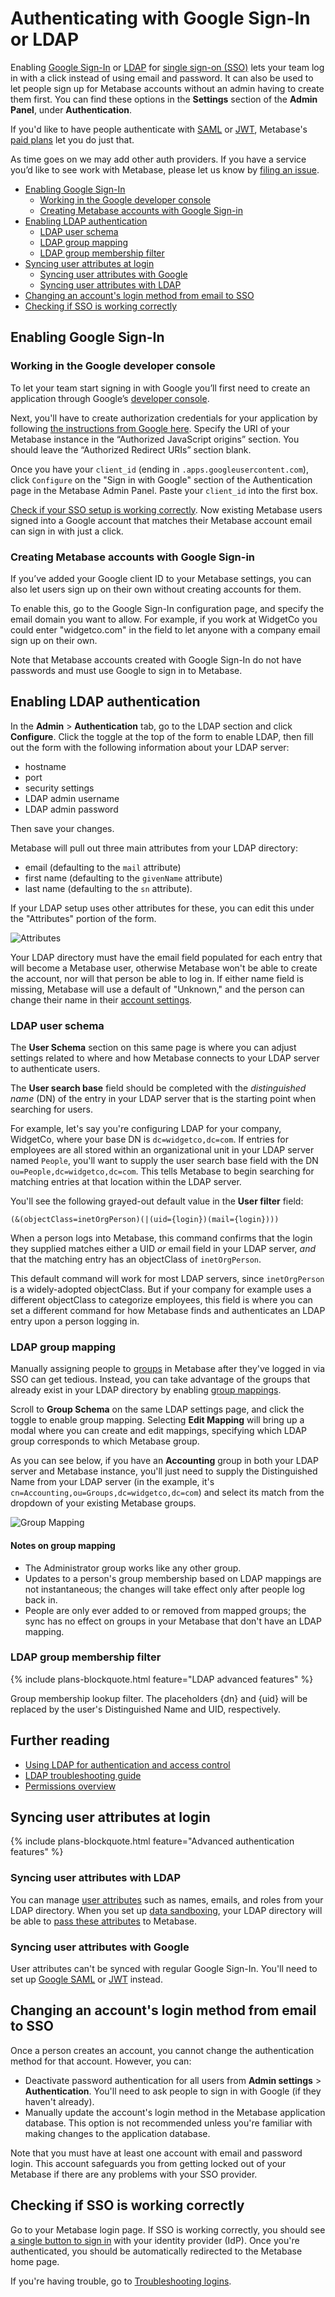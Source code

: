 # Authenticating with Google Sign-In or LDAP

Enabling [Google Sign-In](#enabling-google-sign-in) or [LDAP](#enabling-ldap-authentication) for [single sign-on (SSO)][sso-docs] lets your team log in with a click instead of using email and password. It can also be used to let people sign up for Metabase accounts without an admin having to create them first. You can find these options in the **Settings** section of the **Admin Panel**, under **Authentication**.

If you'd like to have people authenticate with [SAML][saml-docs] or [JWT][jwt-docs], Metabase's [paid plans](https://www.metabase.com/pricing) let you do just that.

As time goes on we may add other auth providers. If you have a service you’d like to see work with Metabase, please let us know by [filing an issue](http://github.com/metabase/metabase/issues/new).

- [Enabling Google Sign-In](#enabling-google-sign-in)
  - [Working in the Google developer console](#working-in-the-google-developer-console)
  - [Creating Metabase accounts with Google Sign-in](#creating-metabase-accounts-with-google-sign-in)
- [Enabling LDAP authentication](#enabling-ldap-authentication)
  - [LDAP user schema](#ldap-user-schema)
  - [LDAP group mapping](#ldap-group-mapping)
  - [LDAP group membership filter](#ldap-group-membership-filter)
- [Syncing user attributes at login](#syncing-user-attributes-at-login)
  - [Syncing user attributes with Google](#syncing-user-attributes-with-google)
  - [Syncing user attributes with LDAP](#syncing-user-attributes-with-ldap)
- [Changing an account's login method from email to SSO](#changing-an-accounts-login-method-from-email-to-sso)
- [Checking if SSO is working correctly](#checking-if-sso-is-working-correctly)

## Enabling Google Sign-In

### Working in the Google developer console

To let your team start signing in with Google you’ll first need to create an application through Google’s [developer console](https://console.developers.google.com/projectselector2/apis/library).

Next, you'll have to create authorization credentials for your application by following [the instructions from Google here](https://developers.google.com/identity/sign-in/web/sign-in#create_authorization_credentials). Specify the URI of your Metabase instance in the “Authorized JavaScript origins” section. You should leave the “Authorized Redirect URIs” section blank.

Once you have your `client_id` (ending in `.apps.googleusercontent.com`), click `Configure` on the "Sign in with Google" section of the Authentication page in the Metabase Admin Panel. Paste your `client_id` into the first box.

[Check if your SSO setup is working correctly](#checking-if-sso-is-working-correctly). Now existing Metabase users signed into a Google account that matches their Metabase account email can sign in with just a click.

### Creating Metabase accounts with Google Sign-in

If you’ve added your Google client ID to your Metabase settings, you can also let users sign up on their own without creating accounts for them.

To enable this, go to the Google Sign-In configuration page, and specify the email domain you want to allow. For example, if you work at WidgetCo you could enter "widgetco.com" in the field to let anyone with a company email sign up on their own.

Note that Metabase accounts created with Google Sign-In do not have passwords and must use Google to sign in to Metabase.

## Enabling LDAP authentication

In the **Admin** > **Authentication** tab, go to the LDAP section and click **Configure**. Click the toggle at the top of the form to enable LDAP, then fill out the form with the following information about your LDAP server:

- hostname
- port
- security settings
- LDAP admin username
- LDAP admin password

Then save your changes.

Metabase will pull out three main attributes from your LDAP directory:

- email (defaulting to the `mail` attribute)
- first name (defaulting to the `givenName` attribute)
- last name (defaulting to the `sn` attribute).

If your LDAP setup uses other attributes for these, you can edit this under the "Attributes" portion of the form.

![Attributes](./images/ldap-attributes.png)

Your LDAP directory must have the email field populated for each entry that will become a Metabase user, otherwise Metabase won't be able to create the account, nor will that person be able to log in. If either name field is missing, Metabase will use a default of "Unknown," and the person can change their name in their [account settings](../users-guide/account-settings.html).

### LDAP user schema

The **User Schema** section on this same page is where you can adjust settings related to where and how Metabase connects to your LDAP server to authenticate users.

The **User search base** field should be completed with the _distinguished name_ (DN) of the entry in your LDAP server that is the starting point when searching for users.

For example, let's say you're configuring LDAP for your company, WidgetCo, where your base DN is `dc=widgetco,dc=com`. If entries for employees are all stored within an organizational unit in your LDAP server named `People`, you'll want to supply the user search base field with the DN `ou=People,dc=widgetco,dc=com`. This tells Metabase to begin searching for matching entries at that location within the LDAP server.

You'll see the following grayed-out default value in the **User filter** field:

```
(&(objectClass=inetOrgPerson)(|(uid={login})(mail={login})))
```

When a person logs into Metabase, this command confirms that the login they supplied matches either a UID _or_ email field in your LDAP server, _and_ that the matching entry has an objectClass of `inetOrgPerson`.

This default command will work for most LDAP servers, since `inetOrgPerson` is a widely-adopted objectClass. But if your company for example uses a different objectClass to categorize employees, this field is where you can set a different command for how Metabase finds and authenticates an LDAP entry upon a person logging in.

### LDAP group mapping

Manually assigning people to [groups](04-managing-users.html#groups) in Metabase after they've logged in via SSO can get tedious. Instead, you can take advantage of the groups that already exist in your LDAP directory by enabling [group mappings](/learn/permissions/ldap-auth-access-control.html#group-management).

Scroll to **Group Schema** on the same LDAP settings page, and click the toggle to enable group mapping. Selecting **Edit Mapping** will bring up a modal where you can create and edit mappings, specifying which LDAP group corresponds to which Metabase group.

As you can see below, if you have an **Accounting** group in both your LDAP server and Metabase instance, you'll just need to supply the Distinguished Name from your LDAP server (in the example, it's `cn=Accounting,ou=Groups,dc=widgetco,dc=com`) and select its match from the dropdown of your existing Metabase groups.

![Group Mapping](images/ldap-group-mapping.png)

#### Notes on group mapping

- The Administrator group works like any other group.
- Updates to a person's group membership based on LDAP mappings are not instantaneous; the changes will take effect only after people log back in.
- People are only ever added to or removed from mapped groups; the sync has no effect on groups in your Metabase that don't have an LDAP mapping.

### LDAP group membership filter

{% include plans-blockquote.html feature="LDAP advanced features" %}

Group membership lookup filter. The placeholders {dn} and {uid} will be replaced by the user's Distinguished Name and UID, respectively.

## Further reading

- [Using LDAP for authentication and access control](/learn/permissions/ldap-auth-access-control.html)
- [LDAP troubleshooting guide](../troubleshooting-guide/ldap.html)
- [Permissions overview](05-setting-permissions.html)

## Syncing user attributes at login

{% include plans-blockquote.html feature="Advanced authentication features" %}

### Syncing user attributes with LDAP

You can manage [user attributes][user-attributes-def] such as names, emails, and roles from your LDAP directory. When you set up [data sandboxing][data-sandboxing-docs], your LDAP directory will be able to [pass these attributes][user-attributes-docs] to Metabase.

### Syncing user attributes with Google

User attributes can't be synced with regular Google Sign-In. You'll need to set up [Google SAML][google-saml-docs] or [JWT][jwt-docs] instead.

## Changing an account's login method from email to SSO

Once a person creates an account, you cannot change the authentication method for that account. However, you can:

- Deactivate password authentication for all users from **Admin settings** > **Authentication**. You'll need to ask people to sign in with Google (if they haven't already).
- Manually update the account's login method in the Metabase application database. This option is not recommended unless you're familiar with making changes to the application database.

Note that you must have at least one account with email and password login. This account safeguards you from getting locked out of your Metabase if there are any problems with your SSO provider.

## Checking if SSO is working correctly

Go to your Metabase login page. If SSO is working correctly, you should see [a single button to sign in][sso-def] with your identity provider (IdP). Once you're authenticated, you should be automatically redirected to the Metabase home page.

If you're having trouble, go to [Troubleshooting logins](../troubleshooting-guide/cant-log-in.html).

[data-sandboxing-docs]: ../enterprise-guide/data-sandboxes.html
[google-saml-docs]: ../enterprise-guide/saml-google.html
[jwt-docs]: ../enterprise-guide/authenticating-with-jwt.html
[saml-docs]: ../enterprise-guide/authenticating-with-saml.html
[sso-def]: /glossary/sso
[sso-docs]: ../administration-guide/sso.html
[user-attributes-docs]: ../enterprise-guide/data-sandboxes.html#getting-user-attributes
[user-attributes-def]: /glossary/attribute#user-attributes-in-metabase
